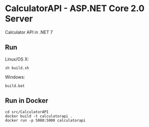 # CalculatorAPI - ASP.NET Core 2.0 Server

Calculator API in .NET 7 

## Run

Linux/OS X:

```
sh build.sh
```

Windows:

```
build.bat
```

## Run in Docker

```
cd src/CalculatorAPI
docker build -t calculatorapi .
docker run -p 5000:5000 calculatorapi
```
